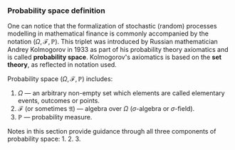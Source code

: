 ### Probability space definition

One can notice that the formalization of stochastic (random) processes modelling in mathematical finance is commonly accompanied by the notation $(\Omega, \mathcal{F}, \mathbb{P})$. This triplet was introduced by Russian mathematician Andrey Kolmogorov in 1933 as part of his probability theory axiomatics and is called **probability space**. Kolmogorov's axiomatics is based on the **set theory**, as reflected in notation used. 

Probability space $(\Omega, \mathcal{F}, \mathbb{P})$ includes:
1. $\Omega$ — an arbitrary non-empty set which elements are called elementary events, outcomes or points.
2. $\mathcal{F}$ (or sometimes $\mathfrak{A}$) — algebra over $\Omega$ ($\sigma$-algebra or $\sigma$-field).
3. $\mathbb{P}$ — probability measure.

Notes in this section provide guidance through all three components of probability space:
1. 
2. 
3. 






